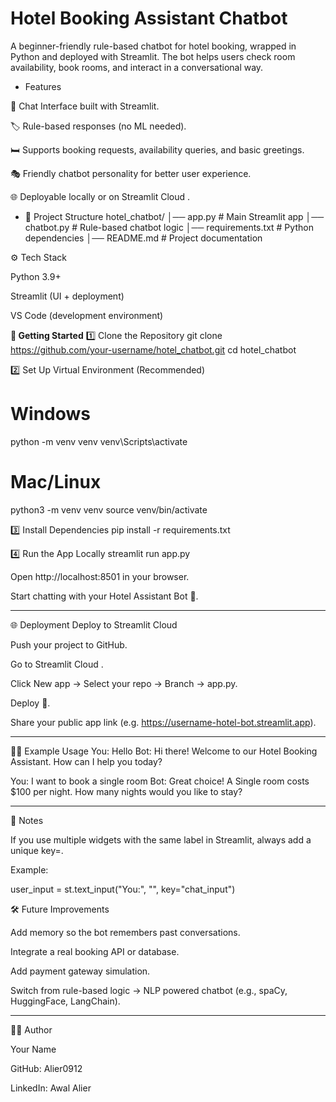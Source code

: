 # Hotel Booking Assistant Chatbot

A beginner-friendly rule-based chatbot for hotel booking, wrapped in Python and deployed with Streamlit.
The bot helps users check room availability, book rooms, and interact in a conversational way.

-   Features

💬 Chat Interface built with Streamlit.

🏷️ Rule-based responses (no ML needed).

🛏️ Supports booking requests, availability queries, and basic greetings.

🎭 Friendly chatbot personality for better user experience.

🌐 Deployable locally or on Streamlit Cloud
.

-  📂 Project Structure
hotel_chatbot/
│── app.py               # Main Streamlit app
│── chatbot.py           # Rule-based chatbot logic
│── requirements.txt     # Python dependencies
│── README.md            # Project documentation

⚙️ Tech Stack

Python 3.9+

Streamlit (UI + deployment)

VS Code (development environment)

**🚀 Getting Started**
1️⃣ Clone the Repository
git clone https://github.com/your-username/hotel_chatbot.git
cd hotel_chatbot

2️⃣ Set Up Virtual Environment (Recommended)
# Windows
python -m venv venv
venv\Scripts\activate

# Mac/Linux
python3 -m venv venv
source venv/bin/activate

3️⃣ Install Dependencies
pip install -r requirements.txt

4️⃣ Run the App Locally
streamlit run app.py


Open http://localhost:8501
 in your browser.

Start chatting with your Hotel Assistant Bot 🎉.

---

🌐 Deployment
Deploy to Streamlit Cloud

Push your project to GitHub.

Go to Streamlit Cloud
.

Click New app → Select your repo → Branch → app.py.

Deploy 🚀.

Share your public app link (e.g. https://username-hotel-bot.streamlit.app).

---

🧑‍💻 Example Usage
You: Hello
Bot: Hi there! Welcome to our Hotel Booking Assistant. How can I help you today?

You: I want to book a single room
Bot: Great choice! A Single room costs $100 per night. How many nights would you like to stay?

----

🔑 Notes

If you use multiple widgets with the same label in Streamlit, always add a unique key=.

Example:

user_input = st.text_input("You:", "", key="chat_input")

🛠️ Future Improvements

Add memory so the bot remembers past conversations.

Integrate a real booking API or database.

Add payment gateway simulation.

Switch from rule-based logic → NLP powered chatbot (e.g., spaCy, HuggingFace, LangChain).

----

👨‍💻 Author

Your Name

GitHub: Alier0912

LinkedIn: Awal Alier
